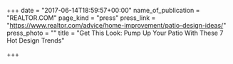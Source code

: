 +++
date = "2017-06-14T18:59:57+00:00"
name_of_publication = "REALTOR.COM"
page_kind = "press"
press_link = "https://www.realtor.com/advice/home-improvement/patio-design-ideas/"
press_photo = ""
title = "Get This Look: Pump Up Your Patio With These 7 Hot Design Trends"

+++